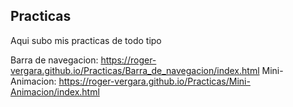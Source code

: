 ## Practicas

Aqui subo mis practicas de todo tipo

Barra de navegacion: https://roger-vergara.github.io/Practicas/Barra_de_navegacion/index.html
Mini-Animacion: https://roger-vergara.github.io/Practicas/Mini-Animacion/index.html

